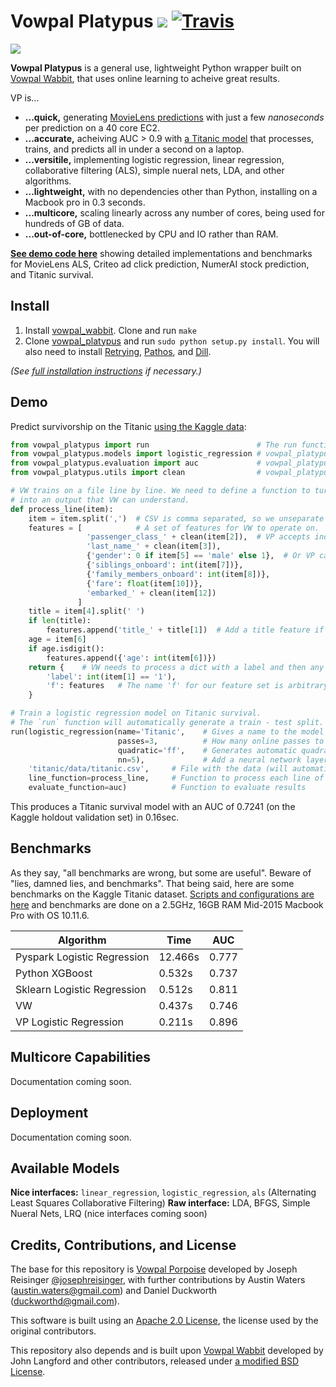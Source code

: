 # Vowpal Platypus <a href="https://github.com/peterhurford/vowpal_platypus/blob/master/CHANGELOG.md"><img src="https://img.shields.io/github/tag/peterhurford/vowpal_platypus.svg"></a> [![Travis](https://img.shields.io/travis/peterhuford/vowpal_platypus.svg)]()

![](http://i.imgur.com/lyjeSww.jpg)

**Vowpal Platypus** is a general use, lightweight Python wrapper built on [Vowpal Wabbit](https://github.com/JohnLangford/vowpal_wabbit/), that uses online learning to acheive great results.

VP is...

* **...quick,** generating [MovieLens predictions](https://github.com/peterhurford/vp_examples/blob/master/als/vp/runner.py) with just a few _nanoseconds_ per prediction on a 40 core EC2.
* **...accurate,** acheiving AUC > 0.9 with [a Titanic model](https://github.com/peterhurford/vp_examples/blob/master/titanic/vp/kaggle.py) that processes, trains, and predicts all in under a second on a laptop.
* **...versitile,** implementing logistic regression, linear regression, collaborative filtering (ALS), simple nueral nets, LDA, and other algorithms.
* **...lightweight,** with no dependencies other than Python, installing on a Macbook pro in 0.3 seconds.
* **...multicore,** scaling linearly across any number of cores, being used for hundreds of GB of data.
* **...out-of-core,** bottlenecked by CPU and IO rather than RAM.

**[See demo code here](https://github.com/peterhurford/vp_examples)** showing detailed implementations and benchmarks for MovieLens ALS, Criteo ad click prediction, NumerAI stock prediction, and Titanic survival.


## Install

1. Install [vowpal_wabbit](https://github.com/JohnLangford/vowpal_wabbit/). Clone and run ``make``
2. Clone [vowpal_platypus](https://github.com/peterhurford/vowpal_platypus) and run `sudo python setup.py install`. You will also need to install [Retrying](https://pypi.python.org/pypi/retrying), [Pathos](https://github.com/uqfoundation/pathos), and [Dill](https://github.com/uqfoundation/dill/).

_(See [full installation instructions](https://github.com/peterhurford/vowpal_platypus/wiki/Installation) if necessary.)_


## Demo

Predict survivorship on the Titanic [using the Kaggle data](https://www.kaggle.com/c/titanic):

```Python
from vowpal_platypus import run                        # The run function is the main function for running VP models.
from vowpal_platypus.models import logistic_regression # vowpal_platypus.models is where all the models are imported from.
from vowpal_platypus.evaluation import auc             # vowpal_platypus.evaluation can import a lot of evaluation functions, like AUC.
from vowpal_platypus.utils import clean                # vowpal_platypus.utils has some useful utility functions.

# VW trains on a file line by line. We need to define a function to turn each CSV line
# into an output that VW can understand.
def process_line(item):
    item = item.split(',')  # CSV is comma separated, so we unseparate it.
    features = [            # A set of features for VW to operate on.
                 'passenger_class_' + clean(item[2]),  # VP accepts individual strings as features.
                 'last_name_' + clean(item[3]),
                 {'gender': 0 if item[5] == 'male' else 1},  # Or VP can take a dict with a number.
                 {'siblings_onboard': int(item[7])},
                 {'family_members_onboard': int(item[8])},
                 {'fare': float(item[10])},
                 'embarked_' + clean(item[12])
               ]
    title = item[4].split(' ')
    if len(title):
        features.append('title_' + title[1])  # Add a title feature if they have one.
    age = item[6]
    if age.isdigit():
        features.append({'age': int(item[6])})
    return {    # VW needs to process a dict with a label and then any number of feature sets.
        'label': int(item[1] == '1'),
        'f': features   # The name 'f' for our feature set is arbitrary, but is the same as the 'ff' above that creates quadratic features.
    }

# Train a logistic regression model on Titanic survival.
# The `run` function will automatically generate a train - test split.
run(logistic_regression(name='Titanic',    # Gives a name to the model file.
                        passes=3,          # How many online passes to do.
                        quadratic='ff',    # Generates automatic quadratic features.
                        nn=5),             # Add a neural network layer with 5 hidden units.
    'titanic/data/titanic.csv',     # File with the data (will automatically be split into random train and test)
    line_function=process_line,     # Function to process each line of the file
    evaluate_function=auc)          # Function to evaluate results
```

This produces a Titanic survival model with an AUC of 0.7241 (on the Kaggle holdout validation set) in 0.16sec.


## Benchmarks

As they say, "all benchmarks are wrong, but some are useful". Beware of "lies, damned lies, and benchmarks". That being said, here are some benchmarks on the Kaggle Titanic dataset. [Scripts and configurations are here](https://github.com/peterhurford/vp_examples/tree/master/titanic) and benchmarks are done on a 2.5GHz, 16GB RAM Mid-2015 Macbook Pro with OS 10.11.6.

| Algorithm                   | Time    | AUC   |
| --------------------------- | ------- | ----- |
| Pyspark Logistic Regression | 12.466s | 0.777 |
| Python XGBoost              | 0.532s  | 0.737 |
| Sklearn Logistic Regression | 0.512s  | 0.811 |
| VW                          | 0.437s | 0.746 |
| VP Logistic Regression      | 0.211s | 0.896 |


## Multicore Capabilities

Documentation coming soon.


## Deployment

Documentation coming soon.


## Available Models

**Nice interfaces:** `linear_regression`, `logistic_regression`, `als` (Alternating Least Squares Collaborative Filtering)
**Raw interface:** LDA, BFGS, Simple Nueral Nets, LRQ (nice interfaces coming soon)


## Credits, Contributions, and License

The base for this repository is [Vowpal Porpoise](https://github.com/josephreisinger/vowpal_porpoise) developed by Joseph Reisinger [@josephreisinger](http://twitter.com/josephreisinger), with further contributions by Austin Waters (austin.waters@gmail.com) and Daniel Duckworth (duckworthd@gmail.com).

This software is built using an [Apache 2.0 License](https://www.apache.org/licenses/LICENSE-2.0), the license used by the original contributors.

This repository also depends and is built upon [Vowpal Wabbit](https://github.com/JohnLangford/vowpal_wabbit) developed by John Langford and other contributors, released under [a modified BSD License](https://github.com/JohnLangford/vowpal_wabbit/blob/master/LICENSE).
